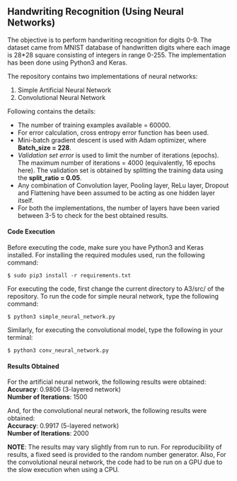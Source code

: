 ## Handwriting Recognition (Using Neural Networks)

The objective is to perform handwriting recognition for digits 0-9. The dataset came from MNIST database of handwritten digits where each image is 28*28 square consisting of integers in range 0-255. The implementation has been done using Python3 and Keras.

The repository contains two implementations of neural networks:
1. Simple Artificial Neural Network
2. Convolutional Neural Network

Following contains the details:  
* The number of training examples available = 60000.
* For error calculation, cross entropy error function has been used.
* Mini-batch gradient descent is used with Adam optimizer, where **Batch_size = 228**.
* *Validation set error* is used to limit the number of iterations (epochs). The maximum number of iterations = 4000 (equivalently, 16 epochs here). The validation set is obtained by splitting the training data using the **split_ratio = 0.05**.
* Any combination of Convolution layer, Pooling layer, ReLu layer, Dropout and Flattening have been assumed to be acting as one hidden layer itself.
* For both the implementations, the number of layers have been varied between 3-5 to check for the best obtained results.


#### Code Execution

Before executing the code, make sure you have Python3 and Keras installed. For installing the required modules used, run the following command:

    $ sudo pip3 install -r requirements.txt

For executing the code, first change the current directory to A3/src/ of the repository. To run the code for simple neural network, type the following command:

    $ python3 simple_neural_network.py

Similarly, for executing the convolutional model, type the following in your terminal:
    
    $ python3 conv_neural_network.py

#### Results Obtained

For the artificial neural network, the following results were obtained:  
**Accuracy**: 0.9806 (3-layered network)  
**Number of Iterations**: 1500  

And, for the convolutional neural network, the following results were obtained:  
**Accuracy**: 0.9917 (5-layered network)  
**Number of Iterations**: 2000  

**NOTE**: The results may vary slightly from run to run. For reproducibility of results, a fixed seed is provided to the random number generator. Also, For the convolutional neural network, the code had to be run on a GPU due to the slow execution when using a CPU. 

